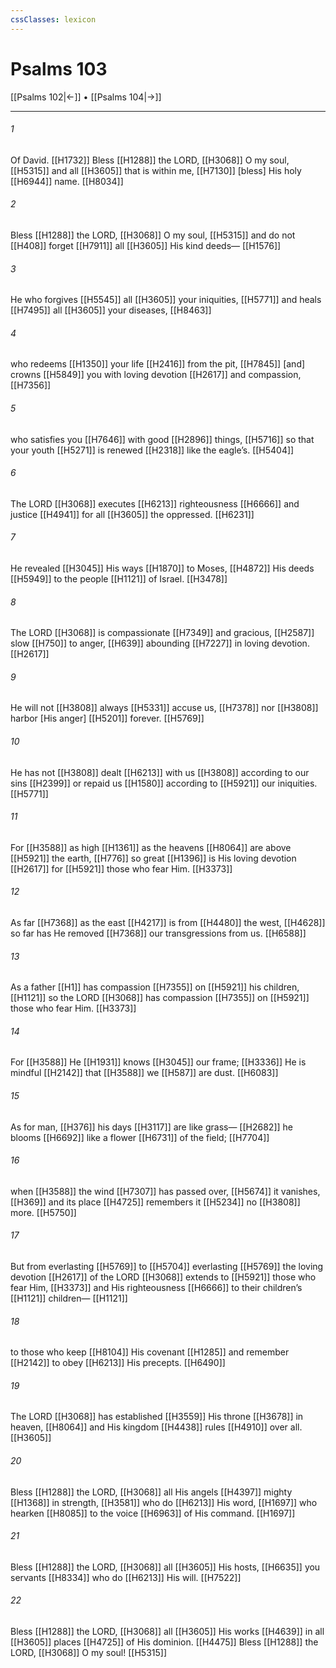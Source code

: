```yaml
---
cssClasses: lexicon
---
```


# Psalms 103

[[Psalms 102|←]] • [[Psalms 104|→]]

---

###### 1
Of David. [[H1732]] Bless [[H1288]] the LORD, [[H3068]] O my soul, [[H5315]] and all [[H3605]] that is within me, [[H7130]] [bless] His holy [[H6944]] name. [[H8034]]

###### 2
Bless [[H1288]] the LORD, [[H3068]] O my soul, [[H5315]] and do not [[H408]] forget [[H7911]] all [[H3605]] His kind deeds— [[H1576]]

###### 3
He who forgives [[H5545]] all [[H3605]] your iniquities, [[H5771]] and heals [[H7495]] all [[H3605]] your diseases, [[H8463]]

###### 4
who redeems [[H1350]] your life [[H2416]] from the pit, [[H7845]] [and] crowns [[H5849]] you with loving devotion [[H2617]] and compassion, [[H7356]]

###### 5
who satisfies you [[H7646]] with good [[H2896]] things, [[H5716]] so that your youth [[H5271]] is renewed [[H2318]] like the eagle’s. [[H5404]]

###### 6
The LORD [[H3068]] executes [[H6213]] righteousness [[H6666]] and justice [[H4941]] for all [[H3605]] the oppressed. [[H6231]]

###### 7
He revealed [[H3045]] His ways [[H1870]] to Moses, [[H4872]] His deeds [[H5949]] to the people [[H1121]] of Israel. [[H3478]]

###### 8
The LORD [[H3068]] is compassionate [[H7349]] and gracious, [[H2587]] slow [[H750]] to anger, [[H639]] abounding [[H7227]] in loving devotion. [[H2617]]

###### 9
He will not [[H3808]] always [[H5331]] accuse us, [[H7378]] nor [[H3808]] harbor [His anger] [[H5201]] forever. [[H5769]]

###### 10
He has not [[H3808]] dealt [[H6213]] with us [[H3808]] according to  our sins [[H2399]] or repaid us [[H1580]] according to [[H5921]] our iniquities. [[H5771]]

###### 11
For [[H3588]] as high [[H1361]] as the heavens [[H8064]] are above [[H5921]] the earth, [[H776]] so great [[H1396]] is His loving devotion [[H2617]] for [[H5921]] those who fear Him. [[H3373]]

###### 12
As far [[H7368]] as the east [[H4217]] is from [[H4480]] the west, [[H4628]] so far has He removed [[H7368]] our transgressions from us. [[H6588]]

###### 13
As a father [[H1]] has compassion [[H7355]] on [[H5921]] his children, [[H1121]] so the LORD [[H3068]] has compassion [[H7355]] on [[H5921]] those who fear Him. [[H3373]]

###### 14
For [[H3588]] He [[H1931]] knows [[H3045]] our frame; [[H3336]] He is mindful [[H2142]] that [[H3588]] we [[H587]] are dust. [[H6083]]

###### 15
As for man, [[H376]] his days [[H3117]] are like grass— [[H2682]] he blooms [[H6692]] like a flower [[H6731]] of the field; [[H7704]]

###### 16
when [[H3588]] the wind [[H7307]] has passed over, [[H5674]] it vanishes, [[H369]] and its place [[H4725]] remembers it [[H5234]] no [[H3808]] more. [[H5750]]

###### 17
But from everlasting [[H5769]] to [[H5704]] everlasting [[H5769]] the loving devotion [[H2617]] of the LORD [[H3068]] extends to [[H5921]] those who fear Him, [[H3373]] and His righteousness [[H6666]] to their children’s [[H1121]] children— [[H1121]]

###### 18
to those who keep [[H8104]] His covenant [[H1285]] and remember [[H2142]] to obey [[H6213]] His precepts. [[H6490]]

###### 19
The LORD [[H3068]] has established [[H3559]] His throne [[H3678]] in heaven, [[H8064]] and His kingdom [[H4438]] rules [[H4910]] over all. [[H3605]]

###### 20
Bless [[H1288]] the LORD, [[H3068]] all His angels [[H4397]] mighty [[H1368]] in strength, [[H3581]] who do [[H6213]] His word, [[H1697]] who hearken [[H8085]] to the voice [[H6963]] of His command. [[H1697]]

###### 21
Bless [[H1288]] the LORD, [[H3068]] all [[H3605]] His hosts, [[H6635]] you servants [[H8334]] who do [[H6213]] His will. [[H7522]]

###### 22
Bless [[H1288]] the LORD, [[H3068]] all [[H3605]] His works [[H4639]] in all [[H3605]] places [[H4725]] of His dominion. [[H4475]] Bless [[H1288]] the LORD, [[H3068]] O my soul! [[H5315]]

